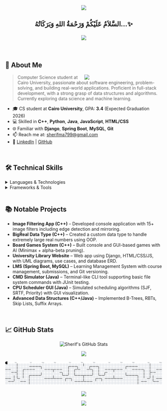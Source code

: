 <div align="center">
  <img src="https://capsule-render.vercel.app/api?type=waving&color=gradient&height=200&section=header&text=Sherif%20Mahmoud&fontSize=80&fontAlignY=35&animation=twinkling&fontColor=white" />
</div>

<div align='center'>

## <b>السَّلاَمُ عَلَيْكُمْ وَرَحْمَةُ اللهِ وَبَرَكَاتُهُ...✨</b>

</div>

<h3 align="center">
    <img src="https://readme-typing-svg.herokuapp.com/?font=Righteous&size=35&center=true&vCenter=true&width=600&height=70&duration=4000&lines=Hi+There!+👋;I'm+Sherif+Mahmoud!;Computer+Science+Student;Aspiring+Software+Engineer" />
</h3>

<br/>

## 🚀 About Me

<picture> <img align="right" src="https://github.com/7oSkaaa/7oSkaaa/blob/main/Images/Right_Side.gif?raw=true" width = 250px></picture>

> Computer Science student at Cairo University, passionate about software engineering, problem-solving, and building real-world applications. Proficient in full-stack development, with a strong grasp of data structures and algorithms. Currently exploring data science and machine learning.

- 🎓 CS student at **Cairo University**, GPA: **3.4** (Expected Graduation 2026)
- 💻 Skilled in **C++**, **Python**, **Java**, **JavaScript**, **HTML/CSS**
- 🌐 Familiar with **Django**, **Spring Boot**, **MySQL**, **Git**
- 📫 Reach me at: [sherifma799@gmail.com](mailto:sherifma799@gmail.com)
- 🔗 [LinkedIn](https://www.linkedin.com/in/sherif-mahmoud-0765282a6/) | [GitHub](https://github.com/shereiff1)

<br/>

## 🛠️ Technical Skills

<details>
<summary>Languages & Technologies</summary>
<br/>

![C++](https://img.shields.io/badge/C++-00599C?style=for-the-badge&logo=c%2B%2B&logoColor=white)
![Python](https://img.shields.io/badge/Python-3776AB?style=for-the-badge&logo=python&logoColor=white)
![Java](https://img.shields.io/badge/Java-ED8B00?style=for-the-badge&logo=openjdk&logoColor=white)
![JavaScript](https://img.shields.io/badge/JavaScript-F7DF1E?style=for-the-badge&logo=javascript&logoColor=black)
![HTML5](https://img.shields.io/badge/HTML5-E34F26?style=for-the-badge&logo=html5&logoColor=white)
![CSS3](https://img.shields.io/badge/CSS3-1572B6?style=for-the-badge&logo=css3&logoColor=white)
![MySQL](https://img.shields.io/badge/MySQL-4479A1?style=for-the-badge&logo=mysql&logoColor=white)
![Git](https://img.shields.io/badge/Git-F05032?style=for-the-badge&logo=git&logoColor=white)

</details>

<details>
<summary>Frameworks & Tools</summary>
<br/>

![Spring Boot](https://img.shields.io/badge/Spring_Boot-6DB33F?style=for-the-badge&logo=spring-boot&logoColor=white)
![Django](https://img.shields.io/badge/Django-092E20?style=for-the-badge&logo=django&logoColor=white)

</details>

<br/>

## 📚 Notable Projects

- **Image Filtering App (C++)** – Developed console application with 15+ image filters including edge detection and mirroring.
- **BigReal Data Type (C++)** – Created a custom data type to handle extremely large real numbers using OOP.
- **Board Games System (C++)** – Built console and GUI-based games with AI (Minimax + alpha-beta pruning).
- **University Library Website** – Web app using Django, HTML/CSS/JS, with UML diagrams, use cases, and database ERD.
- **LMS (Spring Boot, MySQL)** – Learning Management System with course management, submissions, and Git versioning.
- **CMD Simulator (Java)** – Terminal-like CLI tool supporting basic file system commands with JUnit testing.
- **CPU Scheduler GUI (Java)** – Simulated scheduling algorithms (SJF, SRTF, Priority) with GUI visualization.
- **Advanced Data Structures (C++/Java)** – Implemented B-Trees, RBTs, Skip Lists, Suffix Arrays.

<br/>


## 📈 GitHub Stats

<p align="center">
  <img src="https://github-readme-stats.vercel.app/api?username=shereiff1&show_icons=true&theme=radical&hide_border=true" alt="Sherif's GitHub Stats" />
</p>

<p align="center">
  <img src="https://github-readme-activity-graph.vercel.app/graph?username=shereiff1&bg_color=0d1117&color=58a6ff&line=58a6ff&point=ffffff&area=true&area_color=1f6feb&title_color=ffffff" />
</p>

<picture>
  <source media="(prefers-color-scheme: dark)" srcset="https://raw.githubusercontent.com/shereiff1/shereiff1/output/pacman-contribution-graph-dark.svg">
  <source media="(prefers-color-scheme: light)" srcset="https://raw.githubusercontent.com/shereiff1/shereiff1/output/pacman-contribution-graph.svg">
  <img alt="pacman contribution graph" src="https://raw.githubusercontent.com/shereiff1/shereiff1/output/pacman-contribution-graph.svg">
</picture>

<p align="center">
  <a href="https://profile-counter.glitch.me/shereiff1/count.svg">
    <img align="center" src="https://profile-counter.glitch.me/shereiff1/count.svg" />
  </a>
</p>

<div align="center">
  <img src="https://capsule-render.vercel.app/api?type=waving&color=gradient&height=100&section=footer" />
</div>


###

